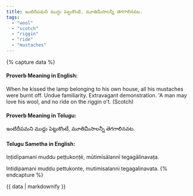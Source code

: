 ```yaml
---
title: ఇంటిదీపమని ముద్దు పెట్టుకొంటే, మూతిమీసాలన్నీ తెగగాలినవట.
tags:
  - "wool"
  - "scotch"
  - "riggin"
  - "ride"
  - "mustaches"
---
```


{% capture data %}
#### Proverb Meaning in English:
When he kissed the lamp belonging to his own house, all his mustaches were burnt off.
Undue familiarity. Extravagant demonstration.
'A man may love his wool, and no ride on the riggin o't. (Scotch)

#### Proverb Meaning in Telugu:
ఇంటిదీపమని ముద్దు పెట్టుకొంటే, మూతిమీసాలన్నీ తెగగాలినవట.

#### Telugu Sametha in English:
Iṇṭidīpamani muddu peṭṭukoṇṭē, mūtimīsālannī tegagālinavaṭa.

Intidipamani muddu pettukonte, mutimisalanni tegagalinavata.
{% endcapture %}

{{ data | markdownify }}

